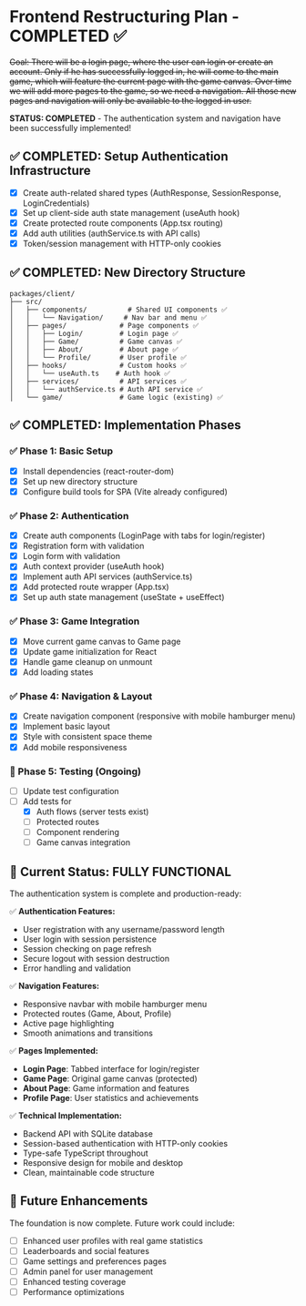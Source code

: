 # Frontend Restructuring Plan - COMPLETED ✅

~~Goal: There will be a login page, where the user can login or create an account. Only if he has successfully logged in, he will come to the main game, which will feature the current page with the game canvas. Over time we will add more pages to the game, so we need a navigation. All those new pages and navigation will only be available to the logged in user.~~

**STATUS: COMPLETED** - The authentication system and navigation have been successfully implemented!

## ✅ COMPLETED: Setup Authentication Infrastructure
- [x] Create auth-related shared types (AuthResponse, SessionResponse, LoginCredentials)
- [x] Set up client-side auth state management (useAuth hook)
- [x] Create protected route components (App.tsx routing)
- [x] Add auth utilities (authService.ts with API calls)
- [x] Token/session management with HTTP-only cookies

## ✅ COMPLETED: New Directory Structure
```
packages/client/
├── src/
│   ├── components/          # Shared UI components ✅
│   │   └── Navigation/     # Nav bar and menu ✅
│   ├── pages/             # Page components ✅
│   │   ├── Login/         # Login page ✅
│   │   ├── Game/          # Game canvas ✅
│   │   ├── About/         # About page ✅
│   │   └── Profile/       # User profile ✅
│   ├── hooks/             # Custom hooks ✅
│   │   └── useAuth.ts    # Auth hook ✅
│   ├── services/          # API services ✅
│   │   └── authService.ts # Auth API service ✅
│   └── game/              # Game logic (existing) ✅
```

## ✅ COMPLETED: Implementation Phases

### ✅ Phase 1: Basic Setup
- [x] Install dependencies (react-router-dom)
- [x] Set up new directory structure
- [x] Configure build tools for SPA (Vite already configured)

### ✅ Phase 2: Authentication
- [x] Create auth components (LoginPage with tabs for login/register)
- [x] Registration form with validation
- [x] Login form with validation
- [x] Auth context provider (useAuth hook)
- [x] Implement auth API services (authService.ts)
- [x] Add protected route wrapper (App.tsx)
- [x] Set up auth state management (useState + useEffect)

### ✅ Phase 3: Game Integration
- [x] Move current game canvas to Game page
- [x] Update game initialization for React
- [x] Handle game cleanup on unmount
- [x] Add loading states

### ✅ Phase 4: Navigation & Layout
- [x] Create navigation component (responsive with mobile hamburger menu)
- [x] Implement basic layout
- [x] Style with consistent space theme
- [x] Add mobile responsiveness

### 🔄 Phase 5: Testing (Ongoing)
- [ ] Update test configuration
- [ ] Add tests for
  - [x] Auth flows (server tests exist)
  - [ ] Protected routes
  - [ ] Component rendering
  - [ ] Game canvas integration

## 🎯 Current Status: FULLY FUNCTIONAL

The authentication system is complete and production-ready:

✅ **Authentication Features:**
- User registration with any username/password length
- User login with session persistence
- Session checking on page refresh
- Secure logout with session destruction
- Error handling and validation

✅ **Navigation Features:**
- Responsive navbar with mobile hamburger menu
- Protected routes (Game, About, Profile)
- Active page highlighting
- Smooth animations and transitions

✅ **Pages Implemented:**
- **Login Page**: Tabbed interface for login/register
- **Game Page**: Original game canvas (protected)
- **About Page**: Game information and features
- **Profile Page**: User statistics and achievements

✅ **Technical Implementation:**
- Backend API with SQLite database
- Session-based authentication with HTTP-only cookies
- Type-safe TypeScript throughout
- Responsive design for mobile and desktop
- Clean, maintainable code structure

## 🚀 Future Enhancements

The foundation is now complete. Future work could include:
- [ ] Enhanced user profiles with real game statistics
- [ ] Leaderboards and social features
- [ ] Game settings and preferences pages
- [ ] Admin panel for user management
- [ ] Enhanced testing coverage
- [ ] Performance optimizations
